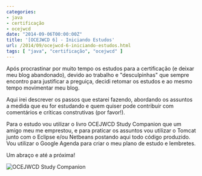 ```yaml
---
categories:
- java
- certificação
- ocejwcd
date: "2014-09-06T00:00:00Z"
title: '[OCEJWCD 6] - Iniciando Estudos'
url: /2014/09/ocejwcd-6-iniciando-estudos.html
tags: [ "java", "certificação", "ocejwcd" ]
---
```

Após procrastinar por muito tempo os estudos para a certificação (e deixar meu blog abandonado), devido ao trabalho e "desculpinhas" que sempre encontro para justificar a preguiça, decidi retomar os estudos e ao mesmo tempo movimentar meu blog.

Aqui irei descrever os passos que estarei fazendo, abordando os assuntos a medida que eu for estudando e quem quiser pode contribuir com comentários e críticas construtivas (por favor!).

Para o estudo vou utilizar o livro OCEJWCD Study Companion que um amigo meu me emprestou, e para praticar os assuntos vou utilizar o Tomcat junto com o Eclipse e/ou Netbeans postando aqui todo código produzido. Vou utilizar o Google Agenda para criar o meu plano de estudo e lembretes.

Um abraço e até a próxima!

![OCEJWCD Study Companion](/images/20140906/capa_ocejwcd_guia.jpeg)
